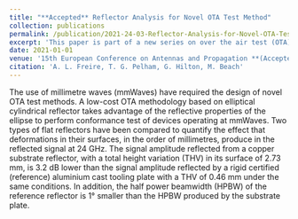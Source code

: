 ```yaml
---
title: "**Accepted** Reflector Analysis for Novel OTA Test Method"
collection: publications
permalink: /publication/2021-24-03-Reflector-Analysis-for-Novel-OTA-Test-Method
excerpt: 'This paper is part of a new series on over the air test (OTA) techniques at 26GHz.'
date: 2021-01-01
venue: '15th European Conference on Antennas and Propagation **(Accepted)**'
citation: 'A. L. Freire, T. G. Pelham, G. Hilton, M. Beach'
---
```

The use of millimetre waves (mmWaves) have required the design of novel OTA test methods. A low-cost OTA methodology based on elliptical cylindrical reflector takes advantage of the reflective properties of the ellipse to perform conformance test of devices operating at mmWaves. Two types of flat reflectors have been compared to quantify the effect that deformations in their surfaces, in the order of millimetres, produce in the reflected signal at 24 GHz. The signal amplitude reflected from a copper substrate reflector, with a total height variation (THV) in its surface of 2.73 mm, is 3.2 dB lower than the signal amplitude reflected by a rigid certified (reference) aluminium cast tooling plate with a THV of 0.46 mm under the same conditions. In addition, the half power beamwidth (HPBW) of the reference reflector is 1° smaller than the HPBW produced by the substrate plate.
